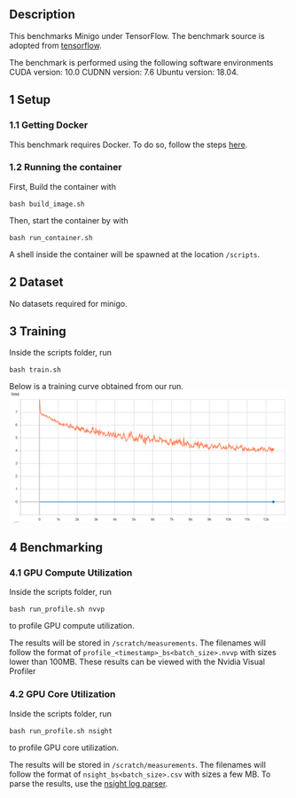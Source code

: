 ## Description
This benchmarks Minigo under TensorFlow. The benchmark source is adopted from [tensorflow](https://github.com/tensorflow/minigo).

The benchmark is performed using the following software environments CUDA version: 10.0 CUDNN version: 7.6 Ubuntu version: 18.04.

## 1 Setup
### 1.1 Getting Docker
This benchmark requires Docker. To do so, follow the steps [here](https://docs.docker.com/engine/install/).

### 1.2 Running the container
First, Build the container with 
```
bash build_image.sh
```

Then, start the container by with
```
bash run_container.sh
```
A shell inside the container will be spawned at the location `/scripts`.

## 2 Dataset
No datasets required for minigo.

## 3 Training
Inside the scripts folder, run
```
bash train.sh
```
Below is a training curve obtained from our run.
![](figures/TrainingCurve_loss.png)


## 4 Benchmarking
### 4.1 GPU Compute Utilization
Inside the scripts folder, run
```
bash run_profile.sh nvvp
```
to profile GPU compute utilization.

The results will be stored in `/scratch/measurements`. The filenames will follow the format of `profile_<timestamp>_bs<batch_size>.nvvp` with sizes lower than 100MB. 
These results can be viewed with the Nvidia Visual Profiler

### 4.2 GPU Core Utilization
Inside the scripts folder, run
```
bash run_profile.sh nsight
```
to profile GPU core utilization.

The results will be stored in `/scratch/measurements`. The filenames will follow the format of `nsight_bs<batch_size>.csv` with sizes a few MB. To parse the results, use the [nsight log parser](/Core-Utilization-Analyzer).
